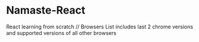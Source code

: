 # Namaste-React
React learning from scratch
// Browsers List includes last 2 chrome versions and supported versions of all other browsers